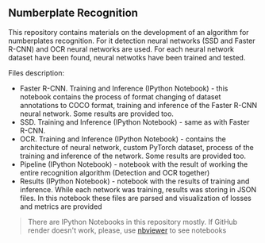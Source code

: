 ## Numberplate Recognition ##
This repository contains materials on the development of an algorithm for numberplates recognition. 
For it detection neural networks (SSD and Faster R-CNN) and OCR neural networks are used.
For each neural network dataset have been found, neural netwotks have been trained and tested. 

Files description:
* Faster R-CNN. Training and Inference (IPython Notebook) - this notebook contains the process of format changing of dataset annotations to COCO format, training and inference of the Faster R-CNN neural network. Some results are provided too.
* SSD. Training and Inference (IPython Notebook) - same as with Faster R-CNN.
* OCR. Training and Inference (IPython Notebook) - contains the architecture of neural network, custom PyTorch dataset, process of the training and inference of the network. Some results are provided too.
* Pipeline (IPython Notebook) - notebook with the result of working the entire recognition algorithm (Detection and OCR together)
* Results (IPython Notebook) - notebook with the results of training and inference. While each network was training, results was storing in JSON files. In this notebook these files are parsed and visualization of losses and metrics are provided
> There are IPython Notebooks in this repository mostly. If GitHub render doesn't work, please, use [nbviewer](https://nbviewer.org/) to see notebooks